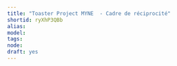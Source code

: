 ```yaml
---
title: "Toaster Project MYNE  - Cadre de réciprocité"
shortid: ryXhP3QBb
alias: 
model: 
tags: 
node: 
draft: yes
--- 
```

 